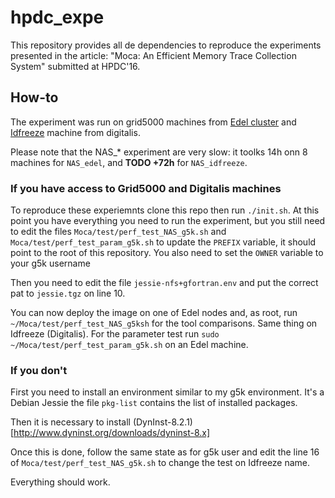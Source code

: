 # hpdc_expe

This repository provides all de dependencies to reproduce the experiments
presented in the article: "Moca: An Efficient Memory Trace Collection
System" submitted at HPDC'16.

## How-to

The experiment was run on grid5000 machines from
[Edel cluster](https://www.grid5000.fr/mediawiki/index.php/Grenoble:Hardware#Edel)
and [Idfreeze](http://digitalis.inria.fr/index.php/Idfreeze) machine from
digitalis.

Please note that the NAS_* experiment are very slow: it toolks 14h onn 8
machines for `NAS_edel`, and **TODO +72h** for `NAS_idfreeze`.

### If you have access to Grid5000 and Digitalis machines

To reproduce these experiemnts clone this repo then run `./init.sh`.
At this point you have everything you need to run the experiment, but you
still need to edit the files `Moca/test/perf_test_NAS_g5k.sh` and
`Moca/test/perf_test_param_g5k.sh` to update the `PREFIX` variable, it should
point to the root of this repository. You also need to set the `OWNER`
variable to your g5k username

Then you need to edit the file `jessie-nfs+gfortran.env` and put the correct
pat to `jessie.tgz` on line 10.

You can now deploy the image on one of Edel nodes and, as root, run
`~/Moca/test/perf_test_NAS_g5ksh` for the tool comparisons. Same thing on
Idfreeze (Digitalis).  For the parameter test run `sudo
~/Moca/test/perf_test_param_g5k.sh`  on an Edel machine.

### If you don't

First you need to install an environment similar to my g5k environment. It's a
Debian Jessie the file `pkg-list` contains the list of installed packages.

Then it is necessary to install
(DynInst-8.2.1)[http://www.dyninst.org/downloads/dyninst-8.x]

Once this is done, follow the same state as for g5k user and edit the line 16
of `Moca/test/perf_test_NAS_g5k.sh` to change the test on Idfreeze name.

Everything should work.
